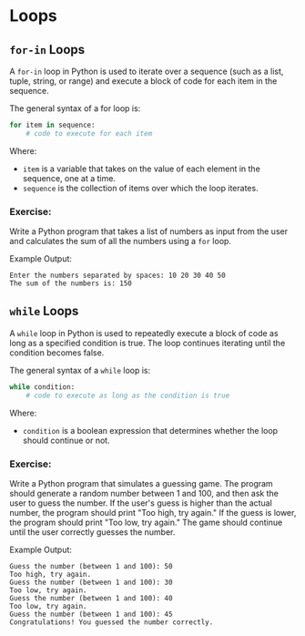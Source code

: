 # Loops

## `for-in` Loops

A `for-in` loop in Python is used to iterate over a sequence
(such as a list, tuple, string, or range) and execute a
block of code for each item in the sequence.

The general syntax of a for loop is:

```py
for item in sequence:
    # code to execute for each item
```

Where:

- `item` is a variable that takes on the value of each element in the sequence, one at a time.
- `sequence` is the collection of items over which the loop iterates.

### Exercise:

Write a Python program that takes a list of numbers as input from the user and calculates the sum of all the numbers using a `for` loop.

Example Output:

```shell
Enter the numbers separated by spaces: 10 20 30 40 50
The sum of the numbers is: 150
```

## `while` Loops

A `while` loop in Python is used to repeatedly execute a block of code as long as a specified condition is true. The loop continues iterating until the condition becomes false.

The general syntax of a `while` loop is:

```py
while condition:
    # code to execute as long as the condition is true
```

Where:

- `condition` is a boolean expression that determines whether the loop should continue or not.

### Exercise:

Write a Python program that simulates a guessing game. The program should generate a random number between 1 and 100, and then ask the user to guess the number. If the user's guess is higher than the actual number, the program should print "Too high, try again." If the guess is lower, the program should print "Too low, try again." The game should continue until the user correctly guesses the number.

Example Output:

```shell
Guess the number (between 1 and 100): 50
Too high, try again.
Guess the number (between 1 and 100): 30
Too low, try again.
Guess the number (between 1 and 100): 40
Too low, try again.
Guess the number (between 1 and 100): 45
Congratulations! You guessed the number correctly.
```
